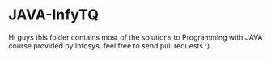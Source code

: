 # JAVA-InfyTQ
Hi guys this folder contains most of the solutions to Programming with JAVA course provided by Infosys..feel free to send pull requests :)
